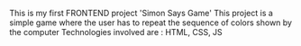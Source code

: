 This is my first FRONTEND project 'Simon Says Game'
This project is a simple game where the user has to repeat the sequence of colors shown by the computer
Technologies involved are : HTML, CSS, JS